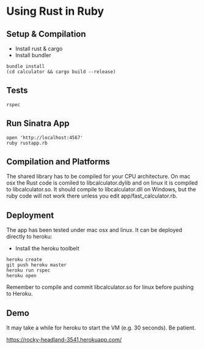 # Using Rust in Ruby

## Setup & Compilation

* Install rust & cargo
* Install bundler

```
bundle install
(cd calculator && cargo build --release)
```

## Tests

```
rspec
```

## Run Sinatra App

```
open 'http://localhost:4567'
ruby rustapp.rb
```

## Compilation and Platforms

The shared library has to be compiled for your CPU architecture. On mac osx the
Rust code is comiled to libcalculator.dylib and on linux it is compiled to
libcalculator.so. It should compile to libcalculator.dll on Windows, but the
ruby code will not work there unless you edit app/fast_calculator.rb.

## Deployment

The app has been tested under mac osx and linux. It can be deployed directly to
heroku:

* Install the heroku toolbelt

```
heroku create
git push heroku master
heroku run rspec
heroku open
```

Remember to compile and commit libcalculator.so for linux before pushing to
Heroku.

## Demo

It may take a while for heroku to start the VM (e.g. 30 seconds). Be patient.

https://rocky-headland-3541.herokuapp.com/

